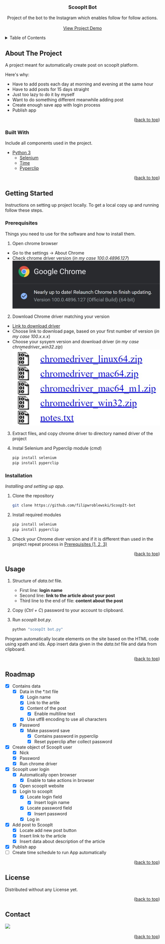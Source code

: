 <div id="top"></div>

<!-- PROJECT LOGO -->
<br>
<div align="center">

  <h3 align="center">ScoopIt Bot</h3>

  <p align="center">
    Project of the bot to the Instagram which enables follow for follow actions.  
    <br>
    <br>
    <a href="https://youtu.be/Dt9_tAM2ofQ" target="_blank">View Project Demo</a>
  </p>
</div>

<!-- TABLE OF CONTENTS -->
<details>
  <summary>Table of Contents</summary>
  <ol>
    <li>
      <a href="#about-the-project">About The Project</a>
      <ul>
        <li><a href="#built-with">Built With</a></li>
      </ul>
    </li>
    <li>
      <a href="#getting-started">Getting Started</a>
      <ul>
        <li><a href="#prerequisites">Prerequisites</a></li>
        <li><a href="#installation">Installation</a></li>
      </ul>
    </li>
    <li><a href="#usage">Usage</a></li>
    <li><a href="#roadmap">Roadmap</a></li>
    <li><a href="#license">License</a></li>
    <li><a href="#contact">Contact</a></li>
  </ol>
</details>

<!-- ABOUT THE PROJECT -->

## About The Project

A project meant for automatically create post on scoopIt platform.

Here's why:

- Have to add posts each day at morning and evening at the same hour
- Have to add posts for 15 days straight
- Just too lazy to do it by myself
- Want to do something different meanwhile adding post
- Create enough save app with login process
- Publish app

<p align="right">(<a href="#top">back to top</a>)</p>

### Built With

Include all components used in the project.

- [Python 3](https://www.python.org/)
  - [Selenium](https://selenium-python.readthedocs.io/)
  - [Time](https://docs.python.org/3/library/time.html)
  - [Pyperclip](https://pypi.org/project/pyperclip/)

<p align="right">(<a href="#top">back to top</a>)</p>

<!-- GETTING STARTED -->

## Getting Started

Instructions on setting up project locally. To get a local copy up and running follow these steps.

### Prerequisites

<div id="prerequisites"></div>

Things you need to use for the software and how to install them.

1. Open chrome browser

- Go to the settings -> About Chrome
- Check chrome driver version (_in my case 100.0.4896.127_)
  <img src=".\img to README\chrome version.jpg">

2. Download Chrome driver matching your version

- <a href="https://chromedriver.chromium.org/downloads">Link to download driver</a>
- Choose link to download page, based on your first number of version (_in my case 100.x.x.x_)
- Choose your sysyem version and download driver (_in my case chromedriver_win32.zip_)
  <img src=".\img to README\chromedriver download.jpg">

3. Extract files, and copy chrome driver to directory named driver of the project

4. Instal Selenium and Pyperclip module (_cmd_)
   ```sh
   pip install selenium
   pip install pyperclip
   ```

### Installation

_Installing and setting up app._

1. Clone the repository
   ```sh
   git clone https://github.com/filipwroblewski/ScoopIt-bot
   ```
2. Install required modules
   ```sh
   pip install selenium
   pip install pyperclip
   ```
3. Check your Chrome diver version and if it is different than used in the project repeat process in <a href="#prerequisites">Prerequisites (1, 2, 3)</a>

   <p align="right">(<a href="#top">back to top</a>)</p>

<!-- USAGE EXAMPLES -->

## Usage

1. Structure of <em>data.txt</em> file.

   - First line: <b>login name</b>
   - Second line: <b>link to the article about your post</b>
   - Third line to the end of file: <b>content about the post</b>

2. Copy (_Ctrl + C_) password to your account to clipboard.

3. Run _scoopIt bot.py_.

   ```sh
   python "scoopIt bot.py"
   ```

Program automatically locate elements on the site based on the HTML code using xpath and ids. App insert data given in the _data.txt_ file and data from clipboard.

<p align="right">(<a href="#top">back to top</a>)</p>

<!-- ROADMAP -->

## Roadmap

- [x] Contains data
  - [x] Data in the \*.txt file
    - [x] Login name
    - [x] Link to the artile
    - [x] Content of the post
      - [x] Enable multiline text
    - [x] Use utf8 encoding to use all characters
  - [x] Password
    - [x] Make password save
      - [x] Contains password in pyperclip
      - [x] Reset pyperclip after collect password
- [x] Create object of ScoopIt user
  - [x] Nick
  - [x] Password
  - [x] Run chrome driver
- [x] ScoopIt user login
  - [x] Automatically open browser
    - [x] Enable to take actions in browser
  - [x] Open scoopIt website
  - [x] Login to scoopIt
    - [x] Locate login field
      - [x] Insert login name
    - [x] Locate password field
      - [x] Insert password
    - [x] Log in
- [x] Add post to ScoopIt
  - [x] Locate add new post button
  - [x] Insert link to the article
  - [x] Insert data about description of the article
- [x] Publish app
- [ ] Create time schedule to run App automatically

<p align="right">(<a href="#top">back to top</a>)</p>

<!-- LICENSE -->

## License

<!-- Distributed under the ________ License. See `LICENSE.txt` for more information. -->

Distributed without any License yet.

<p align="right">(<a href="#top">back to top</a>)</p>

<!-- CONTACT -->

## Contact

<a href="https://twitter.com/wrobl_ewski" ><img src="https://img.shields.io/twitter/follow/wrobl_ewski.svg?style=social"></a>

<p align="right">(<a href="#top">back to top</a>)</p>
